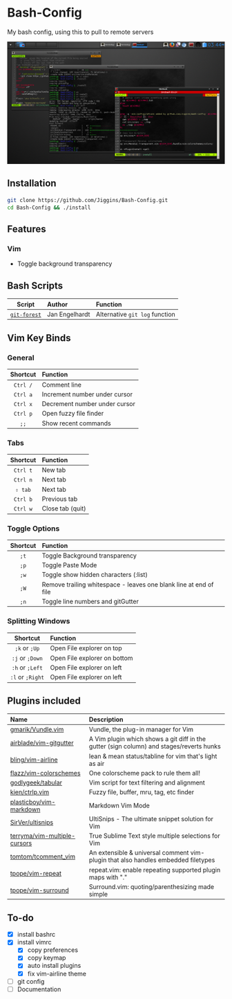 # Bash-Config
My bash config,  using this to pull to remote servers

![Screenshot](https://raw.githubusercontent.com/Jiggins/Bash-Config/master/images/Terminology.png)

## Installation
```bash
git clone https://github.com/Jiggins/Bash-Config.git
cd Bash-Config && ./install
```

## Features
### Vim
- Toggle background transparency

## Bash Scripts
| Script                                                                         | Author         | Function                       |
| :----------------------------------------------------------------------------: | :------------- | :----------------------------- |
| [`git-forest`](https://github.com/jwiegley/git-scripts/blob/master/git-forest) | Jan Engelhardt | Alternative `git log` function |

## Vim Key Binds
### General
| Shortcut | Function                      |
| :------: | :---------------------------- |
| `Ctrl /` | Comment line                  |
| `Ctrl a` | Increment number under cursor |
| `Ctrl x` | Decrement number under cursor |
| `Ctrl p` | Open fuzzy file finder        |
| `;;`     | Show recent commands          |

### Tabs
| Shortcut | Function         |
| :------: | :--------------- |
| `Ctrl t` | New tab          |
| `Ctrl n` | Next tab         |
| `⇧ tab`  | Next tab         |
| `Ctrl b` | Previous tab     |
| `Ctrl w` | Close tab (quit) |

### Toggle Options
| Shortcut | Function                                                          |
| :------: | :---------------------------------------------------------------- |
| `;t`     | Toggle Background transparency                                    |
| `;p`     | Toggle Paste Mode                                                 |
| `;w`     | Toggle show hidden characters (:list)                             |
| `;W`     | Remove trailing whitespace - leaves one blank line at end of file |
| `;n`     | Toggle line numbers and gitGutter                                 |

### Splitting Windows
| Shortcut         | Function                     |
| :--------------: | :--------------------------- |
| `;k` or `;Up`    | Open File explorer on top    |
| `:j` or `;Down`  | Open File explorer on bottom |
| `:h` or `;Left`  | Open File explorer on left   |
| `:l` or `;Right` | Open File explorer on left   |

## Plugins included
| Name                              | Description                                                                              |
| :-------------------------------- | :----------                                                                              |
| [gmarik/Vundle.vim][1]            | Vundle, the plug-in manager for Vim                                                      |
| [airblade/vim-gitgutter][2]       | A Vim plugin which shows a git diff in the gutter (sign column) and stages/reverts hunks |
| [bling/vim-airline][3]            | lean & mean status/tabline for vim that's light as air                                   |
| [flazz/vim-colorschemes][4]       | One colorscheme pack to rule them all!                                                   |
| [godlygeek/tabular][5]            | Vim script for text filtering and alignment                                              |
| [kien/ctrlp.vim][6]               | Fuzzy file, buffer, mru, tag, etc finder                                                 |
| [plasticboy/vim-markdown][7]      | Markdown Vim Mode                                                                        |
| [SirVer/ultisnips][8]             | UltiSnips - The ultimate snippet solution for Vim                                        |
| [terryma/vim-multiple-cursors][9] | True Sublime Text style multiple selections for Vim                                      |
| [tomtom/tcomment_vim][10]         | An extensible & universal comment vim-plugin that also handles embedded filetypes        |
| [tpope/vim-repeat][11]            | repeat.vim: enable repeating supported plugin maps with "."                              |
| [tpope/vim-surround][12]          | Surround.vim: quoting/parenthesizing made simple                                         |

[1]: https://github.com/gmarik/Vundle.vim
[2]: https://github.com/airblade/vim-gitgutter
[3]: https://github.com/bling/vim-airline
[4]: https://github.com/flazz/vim-colorschemes
[5]: https://github.com/godlygeek/tabular
[6]: https://github.com/kien/ctrlp.vim
[7]: https://github.com/plasticboy/vim-markdown
[8]: https://github.com/SirVer/ultisnips
[9]: https://github.com/terryma/vim-multiple-cursors
[10]: https://github.com/tomtom/tcomment_vim
[11]: https://github.com/tpope/vim-repeat
[12]: https://github.com/tpope/vim-surround

## To-do
- [x] install bashrc
- [x] install vimrc
  - [x] copy preferences
  - [x] copy keymap
  - [x] auto install plugins
  - [x] fix vim-airline theme

- [ ] git config
- [ ] Documentation
